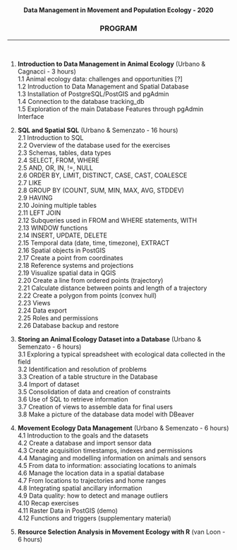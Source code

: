 #### <p align="center">Data Management in Movement and Population Ecology - 2020</p>
### <p align="center">PROGRAM </p>  
---
&nbsp;  
1. **Introduction to Data Management in Animal Ecology** (Urbano & Cagnacci - 3 hours)  
 1.1 Animal ecology data: challenges and opportunities [?]  
 1.2 Introduction to Data Management and Spatial Database  
 1.3 Installation of PostgreSQL/PostGIS and pgAdmin  
 1.4 Connection to the database tracking_db  
 1.5 Exploration of the main Database Features through pgAdmin Interface   

2. **SQL and Spatial SQL** (Urbano & Semenzato - 16 hours)  
 2.1 Introduction to SQL  
 2.2 Overview of the database used for the exercises  
 2.3 Schemas, tables, data types  
 2.4 SELECT, FROM, WHERE  
 2.5 AND, OR, IN, !=, NULL  
 2.6 ORDER BY, LIMIT,  DISTINCT, CASE, CAST, COALESCE  
 2.7 LIKE  
 2.8 GROUP BY (COUNT, SUM, MIN, MAX, AVG, STDDEV)  
 2.9 HAVING  
 2.10 Joining multiple tables  
 2.11 LEFT JOIN  
 2.12 Subqueries used in FROM and WHERE statements, WITH  
 2.13 WINDOW functions  
 2.14 INSERT, UPDATE, DELETE  
 2.15 Temporal data (date, time, timezone), EXTRACT  
 2.16 Spatial objects in PostGIS  
 2.17 Create a point from coordinates  
 2.18 Reference systems and projections  
 2.19 Visualize spatial data in QGIS    
 2.20 Create a line from ordered points (trajectory)  
 2.21 Calculate distance between points and length of a trajectory  
 2.22 Create a polygon from points (convex hull)  
 2.23 Views  
 2.24 Data export  
 2.25 Roles and permissions  
 2.26 Database backup and restore  

3. **Storing an Animal Ecology Dataset into a Database**  (Urbano & Semenzato - 6 hours)  
 3.1 Exploring a typical spreadsheet with ecological data collected in the field  
 3.2 Identification and resolution of problems  
 3.3 Creation of a table structure in the Database  
 3.4 Import of dataset  
 3.5 Consolidation of data and creation of constraints  
 3.6 Use of SQL to retrieve information  
 3.7 Creation of views to assemble data for final users  
 3.8 Make a picture of the database data model with DBeaver  

4. **Movement Ecology Data Management**  (Urbano & Semenzato - 6 hours)  
 4.1 Introduction to the goals and the datasets  
 4.2 Create a database and import sensor data  
 4.3 Create acquisition timestamps, indexes and permissions  
 4.4 Managing and modelling information on animals and sensors  
 4.5 From data to information: associating locations to animals  
 4.6 Manage the location data in a spatial database  
 4.7 From locations to trajectories and home ranges  
 4.8 Integrating spatial ancillary information  
 4.9 Data quality: how to detect and manage outliers  
 4.10 Recap exercises  
 4.11 Raster Data in PostGIS (demo)  
 4.12 Functions and triggers (supplementary material)  

5. **Resource Selection Analysis in Movement Ecology with R** (van Loon - 6 hours)  
